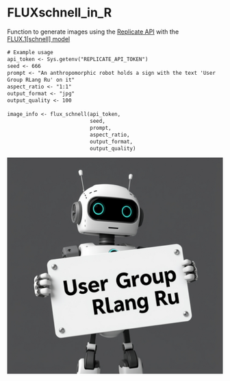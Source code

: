 # FLUXschnell_in_R

Function to generate images using the [Replicate API](https://replicate.com) with the [FLUX.1[schnell] model](https://blackforestlabs.ai/announcing-black-forest-labs/)

```{r}
# Example usage
api_token <- Sys.getenv("REPLICATE_API_TOKEN")
seed <- 666
prompt <- "An anthropomorphic robot holds a sign with the text 'User Group RLang Ru' on it"
aspect_ratio <- "1:1"
output_format <- "jpg"
output_quality <- 100

image_info <- flux_schnell(api_token,
                           seed,
                           prompt,
                           aspect_ratio,
                           output_format,
                           output_quality)
```

![](bpbq9pa14hrm20ch3x6bgrmhwm.jpg)
